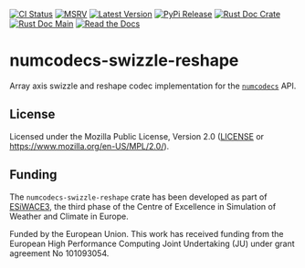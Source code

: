 [![CI Status]][workflow] [![MSRV]][repo] [![Latest Version]][crates.io] [![PyPi Release]][pypi] [![Rust Doc Crate]][docs.rs] [![Rust Doc Main]][docs] [![Read the Docs]][rtdocs]

[CI Status]: https://img.shields.io/github/actions/workflow/status/juntyr/numcodecs-rs/ci.yml?branch=main
[workflow]: https://github.com/juntyr/numcodecs-rs/actions/workflows/ci.yml?query=branch%3Amain

[MSRV]: https://img.shields.io/badge/MSRV-1.82.0-blue
[repo]: https://github.com/juntyr/numcodecs-rs

[Latest Version]: https://img.shields.io/crates/v/numcodecs-swizzle-reshape
[crates.io]: https://crates.io/crates/numcodecs-swizzle-reshape

[PyPi Release]: https://img.shields.io/pypi/v/numcodecs-wasm-swizzle-reshape.svg
[pypi]: https://pypi.python.org/pypi/numcodecs-wasm-swizzle-reshape

[Rust Doc Crate]: https://img.shields.io/docsrs/numcodecs-swizzle-reshape
[docs.rs]: https://docs.rs/numcodecs-swizzle-reshape/

[Rust Doc Main]: https://img.shields.io/badge/docs-main-blue
[docs]: https://juntyr.github.io/numcodecs-rs/numcodecs_swizzle_reshape

[Read the Docs]: https://img.shields.io/readthedocs/numcodecs-wasm?label=readthedocs
[rtdocs]: https://numcodecs-wasm.readthedocs.io/en/stable/api/numcodecs_wasm_swizzle_reshape/

# numcodecs-swizzle-reshape

Array axis swizzle and reshape codec implementation for the [`numcodecs`] API.

[`numcodecs`]: https://docs.rs/numcodecs/0.2/numcodecs/

## License

Licensed under the Mozilla Public License, Version 2.0 ([LICENSE](LICENSE) or https://www.mozilla.org/en-US/MPL/2.0/).

## Funding

The `numcodecs-swizzle-reshape` crate has been developed as part of [ESiWACE3](https://www.esiwace.eu), the third phase of the Centre of Excellence in Simulation of Weather and Climate in Europe.

Funded by the European Union. This work has received funding from the European High Performance Computing Joint Undertaking (JU) under grant agreement No 101093054.

